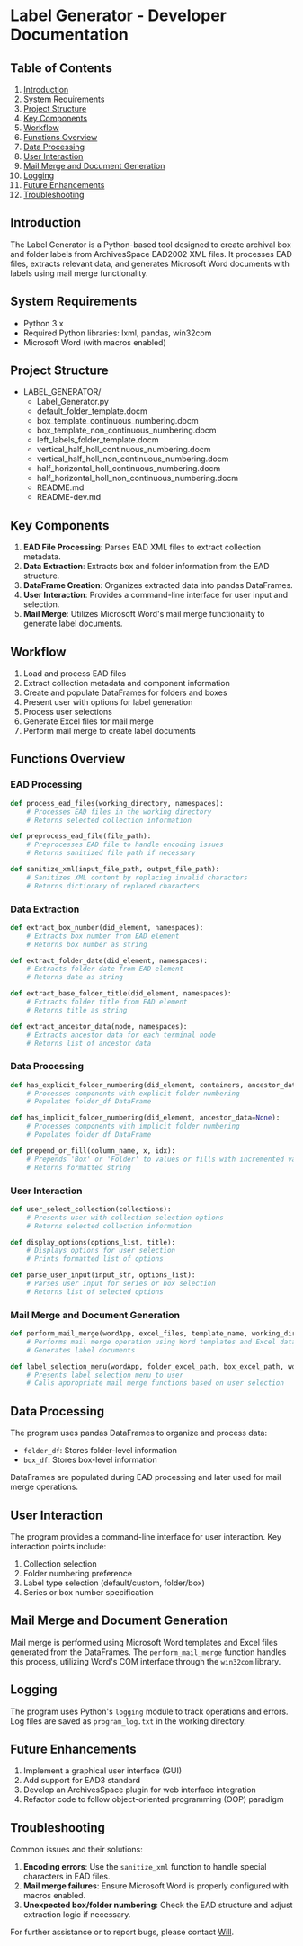 # Label Generator - Developer Documentation

## Table of Contents
1. [Introduction](#introduction)
2. [System Requirements](#system-requirements)
3. [Project Structure](#project-structure)
4. [Key Components](#key-components)
5. [Workflow](#workflow)
6. [Functions Overview](#functions-overview)
7. [Data Processing](#data-processing)
8. [User Interaction](#user-interaction)
9. [Mail Merge and Document Generation](#mail-merge-and-document-generation)
10. [Logging](#logging)
11. [Future Enhancements](#future-enhancements)
12. [Troubleshooting](#troubleshooting)

## Introduction

The Label Generator is a Python-based tool designed to create archival box and folder labels from ArchivesSpace EAD2002 XML files. It processes EAD files, extracts relevant data, and generates Microsoft Word documents with labels using mail merge functionality.

## System Requirements

- Python 3.x
- Required Python libraries: lxml, pandas, win32com
- Microsoft Word (with macros enabled)

## Project Structure

- LABEL_GENERATOR/
  - Label_Generator.py
  - default_folder_template.docm
  - box_template_continuous_numbering.docm
  - box_template_non_continuous_numbering.docm
  - left_labels_folder_template.docm
  - vertical_half_holl_continuous_numbering.docm
  - vertical_half_holl_non_continuous_numbering.docm
  - half_horizontal_holl_continuous_numbering.docm
  - half_horizontal_holl_non_continuous_numbering.docm
  - README.md
  - README-dev.md

## Key Components

1. **EAD File Processing**: Parses EAD XML files to extract collection metadata.
2. **Data Extraction**: Extracts box and folder information from the EAD structure.
3. **DataFrame Creation**: Organizes extracted data into pandas DataFrames.
4. **User Interaction**: Provides a command-line interface for user input and selection.
5. **Mail Merge**: Utilizes Microsoft Word's mail merge functionality to generate label documents.

## Workflow

1. Load and process EAD files
2. Extract collection metadata and component information
3. Create and populate DataFrames for folders and boxes
4. Present user with options for label generation
5. Process user selections
6. Generate Excel files for mail merge
7. Perform mail merge to create label documents

## Functions Overview

### EAD Processing

```python
def process_ead_files(working_directory, namespaces):
    # Processes EAD files in the working directory
    # Returns selected collection information

def preprocess_ead_file(file_path):
    # Preprocesses EAD file to handle encoding issues
    # Returns sanitized file path if necessary

def sanitize_xml(input_file_path, output_file_path):
    # Sanitizes XML content by replacing invalid characters
    # Returns dictionary of replaced characters
```

### Data Extraction

```python
def extract_box_number(did_element, namespaces):
    # Extracts box number from EAD element
    # Returns box number as string

def extract_folder_date(did_element, namespaces):
    # Extracts folder date from EAD element
    # Returns date as string

def extract_base_folder_title(did_element, namespaces):
    # Extracts folder title from EAD element
    # Returns title as string

def extract_ancestor_data(node, namespaces):
    # Extracts ancestor data for each terminal node
    # Returns list of ancestor data
```

### Data Processing

```python
def has_explicit_folder_numbering(did_element, containers, ancestor_data=None):
    # Processes components with explicit folder numbering
    # Populates folder_df DataFrame

def has_implicit_folder_numbering(did_element, ancestor_data=None):
    # Processes components with implicit folder numbering
    # Populates folder_df DataFrame

def prepend_or_fill(column_name, x, idx):
    # Prepends 'Box' or 'Folder' to values or fills with incremented values
    # Returns formatted string
```

### User Interaction

```python
def user_select_collection(collections):
    # Presents user with collection selection options
    # Returns selected collection information

def display_options(options_list, title):
    # Displays options for user selection
    # Prints formatted list of options

def parse_user_input(input_str, options_list):
    # Parses user input for series or box selection
    # Returns list of selected options
```

### Mail Merge and Document Generation

```python
def perform_mail_merge(wordApp, excel_files, template_name, working_directory):
    # Performs mail merge operation using Word templates and Excel data
    # Generates label documents

def label_selection_menu(wordApp, folder_excel_path, box_excel_path, working_directory, folder_numbering_preference, folders_already_numbered, collection_name):
    # Presents label selection menu to user
    # Calls appropriate mail merge functions based on user selection
```

## Data Processing

The program uses pandas DataFrames to organize and process data:

- `folder_df`: Stores folder-level information
- `box_df`: Stores box-level information

DataFrames are populated during EAD processing and later used for mail merge operations.

## User Interaction

The program provides a command-line interface for user interaction. Key interaction points include:

1. Collection selection
2. Folder numbering preference
3. Label type selection (default/custom, folder/box)
4. Series or box number specification

## Mail Merge and Document Generation

Mail merge is performed using Microsoft Word templates and Excel files generated from the DataFrames. The `perform_mail_merge` function handles this process, utilizing Word's COM interface through the `win32com` library.

## Logging

The program uses Python's `logging` module to track operations and errors. Log files are saved as `program_log.txt` in the working directory.

## Future Enhancements

1. Implement a graphical user interface (GUI)
2. Add support for EAD3 standard
3. Develop an ArchivesSpace plugin for web interface integration
4. Refactor code to follow object-oriented programming (OOP) paradigm

## Troubleshooting

Common issues and their solutions:

1. **Encoding errors**: Use the `sanitize_xml` function to handle special characters in EAD files.
2. **Mail merge failures**: Ensure Microsoft Word is properly configured with macros enabled.
3. **Unexpected box/folder numbering**: Check the EAD structure and adjust extraction logic if necessary.

For further assistance or to report bugs, please contact [Will](mailto:william.nyarko@yale.edu).
```
